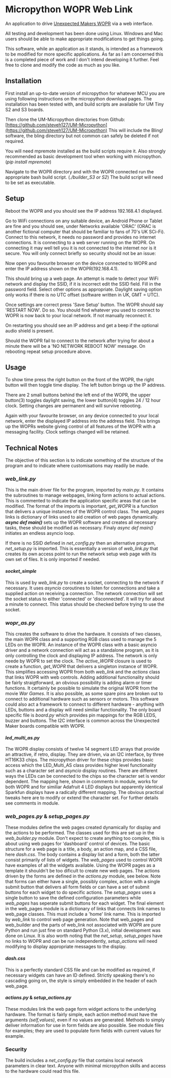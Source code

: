 # Micropython WOPR Web Link

An application to drive [Unexpected Makers WOPR](https://unexpectedmaker.com/shop.html#!/W-O-P-R-Display-Kit/p/578899083/) via a web interface.

All testing and development has been done using Linux. Windows and Mac users 
should be able to make appropriate modifications to get things going.

This software, while an application as it stands, is intended as a framework
to be modified for more specific applications. As far as I am concerned this is 
a completed piece of work and I don't intend developing it further. Feel free to
clone and modify the code as much as you like.

## Installation

First install an up-to-date version of micropython for whatever MCU
you are using following instructions on the micropython download pages. 
The installation has been tested with, and build scripts are available 
for UM Tiny S2 and S3 boards.

Then clone the UM-Micropython directories from Github:  [https://github.com/steveh127/UM-Micropython](https://github.com/steveh127/UM-Micropython)
This will include the Bling! software, the bling directory but not common 
can safely be deleted if not required.

You will need mpremote installed as the build scripts require it. Also
strongly recommended as basic development tool when working with 
micropython. (_pip install mpremote_)

Navigate to the WOPR directory and with the WOPR connected run the appropriate
bash build script. (*./builder_S3 or S2*) The build script will need to be 
set as executable.

## Setup

Reboot the WOPR and you should see the IP address 192.168.4.1 displayed.

Go to WiFi connections on any suitable device, an Android Phone or Tablet 
are fine and you should see, under Networks available 'ORAC' (ORAC is another fictional
computer that should be familiar to fans of 70's UK SCi-Fi). Connect to this
network, it needs no password and provides no internet connections. It is connecting
to a web server running on the WOPR. On connecting it may well tell you it is
not connected to the internet nor is it secure. You will only connect briefly
so security should not be an issue:

Now open you favourite browser on the device connected to WOPR and enter the IP
address shown on the WOPR(192.168.4.1).

This should bring up a web page. An attempt is made to detect your WiFi 
network and display the SSID, if it is incorrect edit the SSID field. Fill in
the password field. Select other options as appropriate. Daylight saving option
only works if there is no UTC offset (software written in UK, GMT = UTC).

Once settings are correct press 'Save Setup' button. The WOPR should say 
'RESTART NOW'. Do so. You should find whatever you used to connect to WOPR is
now back to your local network. If not manually reconnect it.

On restarting you should see an IP address and get a beep if the optional audio shield
is present.

Should the WOPR fail to connect to the network after trying for about a minute there will
be a 'NO NETWORK REBOOT NOW' message. On rebooting repeat setup procedure above. 

## Usage

To show time press the right button on the front of the WOPR, the right button will
then toggle time display. The left button brings up the IP address. 

There are 2 small buttons behind the left end of the WOPR, the upper button(3) toggles 
daylight saving, the lower button(4) toggles 24 / 12 hour clock. Setting changes are permanent
and will survive rebooting.


Again with your favourite browser, on any device connected to your local network, enter the
displayed IP address into the address field. This brings up the WOPRs website giving control of
all features of the WOPR with a messaging facility. Clock settings changed will be retained. 

## Technical Notes

The objective of this section is to indicate something of the structure of the program and to
indicate where customisations may readily be made.

### *web_link.py* 

This is the main driver file for the program, imported by *main.py*. It contains the
subroutines to manage webpages, linking form actions to actual actions. This is commented to
indicate the application specific areas that can be modified. The format of the imports is
important, *get_WOPR* is a function that delivers a unique instances of the WOPR control class. The
*web_pages* links is dictionary of links used to aid creation of web pages dynamically. __*async def main()*__ sets
up the WOPR software and creates all necessary tasks, these should be modified as necessary. 
Finaly *async def main()* initiates an endless asyncio loop. 

If there is no SSID defined in *net_config.py* then an alternative program, *net_setup.py* 
is imported. This is essentially a version of *web_link.py*  that creates its own access point to run 
the network setup web page with its own set of files. It is only imported if needed.

#### *socket_simple*

This is used by *web_link.py* to create a socket, connecting to the network if necessary. It uses *asyncio* coroutines
to listen for connections and take a supplied action on receiving a connection. The network connection will set the
socket status to either 'connected' or 'disconnected'. It will try for about a minute to connect. This status should
be checked before trying to use the socket.

### *wopr_as.py*

This creates the software to drive the hardware. It consists of two classes, the main WOPR class and a supporting 
RGB class used to manage the 5 LEDs on the WOPR. An instance of the WOPR class with a basic asyncio driver and a network
connection will act as a standalone program, as it is only controlling the clock and displaying IP address. The network is
only neede by WOPR to set the clock. The *active_WOPR* closure is used to create a function, *get_WOPR* that delivers a 
singleton instance of WOPR. This simplifies accessing WOPR from both *web_link* and the *actions* class that links WOPR with
web controls. Adding additional functionality should be fairly straigtforward, an obvious possibility is adding alarm or
timer functions. It certainly be possible to simulate the original WOPR from the movie *War Games*. It is also possible, 
as some spare pins are broken out to connect to additional hardware such as sensors or motors. This software could also act a
framework to connect to different hardware - anything with LEDs, buttons and a display will need similiar functionality. The
only board specific file is *board.py* which provides pin mappings for the RGB LEDS, buzzer and buttons. The I2C interface is
common across the Unexpected Maker boards compatible with WOPR.

#### *led_multi_as.py*

The WOPR display consists of twelve 14 segment LED arrays that provide an attractive, if retro, display. They are driven,
via an I2C interface, by three HT16K33 chips. The micropython driver for these chips provides basic access which the LED_Multi_AS
class provides higher level functionality such as a character set and *asyncio* display routines. There are different ways
the LEDs can be connected to the chips so the character set is vendor dependent. The mapping here, shown in comments in module,
works for both WOPR and for similiar Adafruit 4 LED displays but apparently identical Sparkfun displays have a radically different
mapping. The obvious practical tweaks here are to modify or extend the character set. For further details see comments in module.   
 
### *web_pages.py* & *setup_pages.py*

These modules define the web pages created dynamically for display and the actions to be performed. The classes used for this
are set up in the *web_builder.py* module. Don't expect to create anything too complex, this is about using web pages for
'dashboard' control of devices. The basic structure for a web page is a title, a body, an action map, and a CSS file, here *dash.css*. 
The body contains a display list and a form, both the latter consist primarily of lists of widgets. The *web_pages* used to control
WOPR have examples of all the widgets available. Using the WOPR pages as a template it shouldn't be too dificult to create new
web pages. The actions driven by the forms are defined in the *actions.py* module, see below. Note that forms can either have a 
single, possibly complex, action with a single submit button that delivers all form fields or can have a set of submit buttons 
for each widget to do specific actions. The *setup_pages* uses a single button to save the defined configuration parameters while 
*web_pages* has seperate submit buttons for each widget. The final element in the web_pages module is a dictionary of links that
connects link names to web_page classes. This must include a 'home' link name. This is imported by *web_link* to control web
page generation. Note that web_pages and web_builder and the parts of web_link not associated with WOPR are pure Python and run
just fine on standard Python (3.x), initial development was done on Linux. It is also worth noting that the *net_setup*,
*setup_pages* have no links to WOPR and can be run independently, *setup_actions* will need modifying to display appropriate 
messages to the display.

#### *dash.css*

This is a perfectly standard CSS file and can be modified as required, if necessary widgets can have an ID defined. Strictly 
speaking there's no cascading going on, the style is simply embedded in the header of each web_page.


#### *actions.py* & *setup_actions.py*
 
These modules link the web page form widget actions to the underlying hardware. The format is fairly simple, each action method must 
have the arguments *(self,values)*, even if no values are generated. Methods to simply deliver information for use in form fields
are also possible. See module files for examples; they are used to populate form fields with current values for example.

 
### Security

The build includes a *net_config.py* file that contains local network parameters in clear text. Anyone with minimal micropython 
skills and access to the hardware could read this file. 
